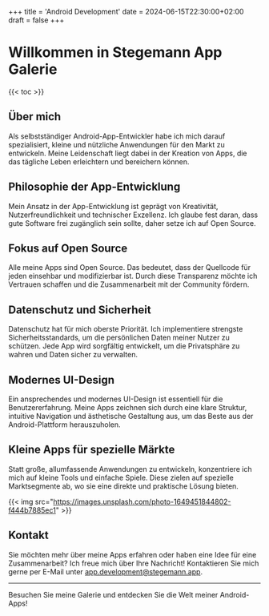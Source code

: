 +++
title = 'Android Development'
date = 2024-06-15T22:30:00+02:00
draft = false
+++

# Willkommen in Stegemann App Galerie

{{< toc >}}

## Über mich

Als selbstständiger Android-App-Entwickler habe ich mich darauf spezialisiert, kleine und nützliche Anwendungen für den Markt zu entwickeln. Meine Leidenschaft liegt dabei in der Kreation von Apps, die das tägliche Leben erleichtern und bereichern können.

## Philosophie der App-Entwicklung

Mein Ansatz in der App-Entwicklung ist geprägt von Kreativität, Nutzerfreundlichkeit und technischer Exzellenz. Ich glaube fest daran, dass gute Software frei zugänglich sein sollte, daher setze ich auf Open Source.

## Fokus auf Open Source

Alle meine Apps sind Open Source. Das bedeutet, dass der Quellcode für jeden einsehbar und modifizierbar ist. Durch diese Transparenz möchte ich Vertrauen schaffen und die Zusammenarbeit mit der Community fördern.

## Datenschutz und Sicherheit

Datenschutz hat für mich oberste Priorität. Ich implementiere strengste Sicherheitsstandards, um die persönlichen Daten meiner Nutzer zu schützen. Jede App wird sorgfältig entwickelt, um die Privatsphäre zu wahren und Daten sicher zu verwalten.

## Modernes UI-Design

Ein ansprechendes und modernes UI-Design ist essentiell für die Benutzererfahrung. Meine Apps zeichnen sich durch eine klare Struktur, intuitive Navigation und ästhetische Gestaltung aus, um das Beste aus der Android-Plattform herauszuholen.

## Kleine Apps für spezielle Märkte

Statt große, allumfassende Anwendungen zu entwickeln, konzentriere ich mich auf kleine Tools und einfache Spiele. Diese zielen auf spezielle Marktsegmente ab, wo sie eine direkte und praktische Lösung bieten.

{{< img src="https://images.unsplash.com/photo-1649451844802-f444b7885ec1" >}}

## Kontakt

Sie möchten mehr über meine Apps erfahren oder haben eine Idee für eine Zusammenarbeit? Ich freue mich über Ihre Nachricht! Kontaktieren Sie mich gerne per E-Mail unter app.development@stegemann.app.

---
Besuchen Sie meine Galerie und entdecken Sie die Welt meiner Android-Apps!
